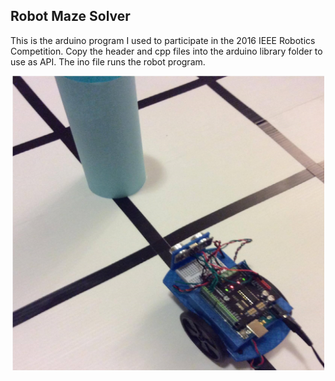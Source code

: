 ## Robot Maze Solver

This is the arduino program I used to participate in the 2016 IEEE Robotics Competition. Copy the header and cpp files into the arduino library folder to use as API. The ino file runs the robot program.

<p align="center">
  <img src = "robonav.png" width = "500px"/>
</p>
